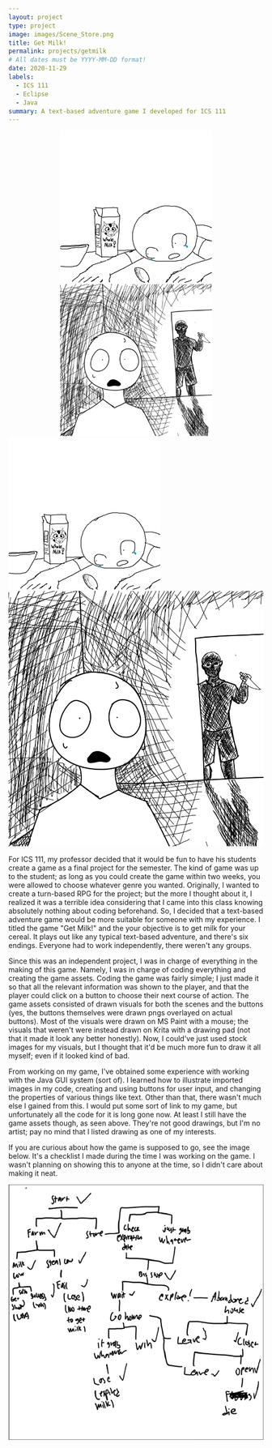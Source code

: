 ```yaml
---
layout: project
type: project
image: images/Scene_Store.png
title: Get Milk!
permalink: projects/getmilk
# All dates must be YYYY-MM-DD format!
date: 2020-11-29
labels:
  - ICS 111
  - Eclipse
  - Java
summary: A text-based adventure game I developed for ICS 111
---
```


<div align="center">
  <img class="ui image" src="../images/Scene_SpoiledMilk.png">
   <img class="ui image" src="../images/scene_gameover.png" width="300" height="300">
</div>
<div class="ui small rounded images">
  <img class="ui image" src="../images/Scene_SpoiledMilk.png">
   <img class="ui image" src="../images/scene_gameover.png">
</div>

For ICS 111, my professor decided that it would be fun to have his students create a game as a final project for the semester. The kind of game was up to the student; as long as you could create the game within two weeks, you were allowed to choose whatever genre you wanted. Originally, I wanted to create a turn-based RPG for the project; but the more I thought about it, I realized it was a terrible idea considering that I came into this class knowing absolutely nothing about coding beforehand. So, I decided that a text-based adventure game would be more suitable for someone with my experience. I titled the game "Get Milk!" and the your objective is to get milk for your cereal. It plays out like any typical text-based adventure, and there's six endings. Everyone had to work independently, there weren't any groups.

Since this was an independent project, I was in charge of everything in the making of this game. Namely, I was in charge of coding everything and creating the game assets. Coding the game was fairly simple; I just made it so that all the relevant information was shown to the player, and that the player could click on a button to choose their next course of action. The game assets consisted of drawn visuals for both the scenes and the buttons (yes, the buttons themselves were drawn pngs overlayed on actual buttons). Most of the visuals were drawn on MS Paint with a mouse; the visuals that weren't were instead drawn on Krita with a drawing pad (not that it made it look any better honestly). Now, I could've just used stock images for my visuals, but I thought that it'd be much more fun to draw it all myself; even if it looked kind of bad.

From working on my game, I've obtained some experience with working with the Java GUI system (sort of). I learned how to illustrate imported images in my code, creating and using buttons for user input, and changing the properties of various things like text. Other than that, there wasn't much else I gained from this. I would put some sort of link to my game, but unfortunately all the code for it is long gone now. At least I still have the game assets though, as seen above. They're not good drawings, but I'm no artist; pay no mind that I listed drawing as one of my interests.

If you are curious about how the game is supposed to go, see the image below. It's a checklist I made during the time I was working on the game. I wasn't planning on showing this to anyone at the time, so I didn't care about making it neat.

<img class="ui image" src="../images/GameMap.PNG">



